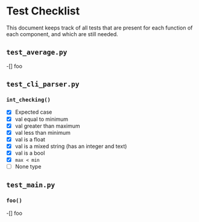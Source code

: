 # Test Checklist

This document keeps track of all tests that are present for each function of
each component, and which are still needed.

## `test_average.py`

-[] foo

## `test_cli_parser.py`

### `int_checking()`

- [x] Expected case
- [x] val equal to minimum
- [x] val greater than maximum
- [x] val less than minimum
- [x] val is a float
- [x] val is a mixed string (has an integer and text)
- [x] val is a bool
- [x] `max < min`
- [ ] None type

## `test_main.py`

### `foo()`

-[] foo

